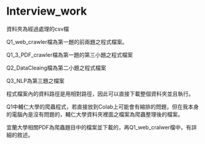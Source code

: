# Interview_work

資料夾為經過處理的csv檔

Q1_web_crawler檔為第一題的前兩題之程式檔案。

Q1_3_PDF_crawler檔為第一題的第三小題之程式檔案

Q2_DataCleaing檔為第二小題之程式檔案

Q3_NLP為第三題之檔案

程式檔案內的資料路徑是用相對路徑，因此可以直接下載整個資料夾並且執行。

Q1中輔仁大學的爬蟲程式，若直接放到Colab上可能會有縮排的問題，但在我本身的電腦內是沒有問題的，輔仁大學資料夾裡面之檔案為爬蟲整理後的檔案。

宜蘭大學相關PDF為爬蟲題目中的檔案並下載的，再Q1_web_cralwer檔中，有詳細的敘述。

